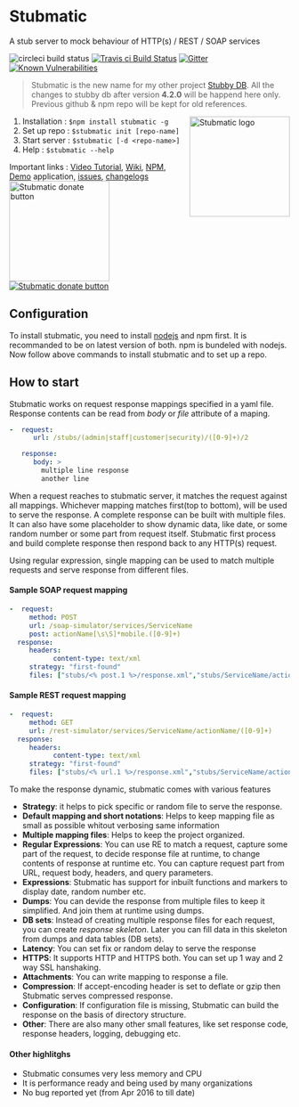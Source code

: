 # Stubmatic
A stub server to mock behaviour of HTTP(s) / REST / SOAP services 

<img src="https://circleci.com/gh/NaturalIntelligence/Stubmatic.png?style=shield&circle-token=:circle-token" alt="circleci build status" /> [![Travis ci Build Status](https://travis-ci.org/NaturalIntelligence/Stubmatic.svg?branch=master)](https://travis-ci.org/NaturalIntelligence/Stubmatic) [![Gitter](https://img.shields.io/gitter/room/Stubmatic/Stubmatic.svg)](https://gitter.im/Stubmatic/Lobby#) [![Known Vulnerabilities](https://snyk.io/test/github/naturalintelligence/stubmatic/badge.svg)](https://snyk.io/test/github/naturalintelligence/stubmatic)

> Stubmatic is the new name for my other project [Stubby DB](https://github.com/NaturalIntelligence/StubbyDB). All the changes to stubby db after version **4.2.0** will be happend here only. Previous github & npm repo will be kept for old references.

<img align="right" src="https://naturalintelligence.github.io/Stubmatic/img/stubmatic_logo.png?raw=true" width="180px" alt="Stubmatic logo"/> 

1. Installation : `$npm install stubmatic -g`
2. Set up repo  : `$stubmatic init [repo-name]`
3. Start server : `$stubmatic [-d <repo-name>]`
4. Help         : `$stubmatic --help`

Important links : [Video Tutorial](https://youtu.be/7mA4-MXxwgk), [Wiki](https://github.com/NaturalIntelligence/Stubmatic/wiki), [NPM](https://www.npmjs.com/package/stubmatic), [Demo](https://github.com/NaturalIntelligence/stubby-db-test) application, [issues](https://github.com/NaturalIntelligence/Stubmatic/issues), [changelogs](https://github.com/NaturalIntelligence/Stubmatic/wikiChangelog)
[<img width="180px" src="https://naturalintelligence.github.io/Stubmatic/img/showcase_btn.png" alt="Stubmatic donate button"/>](https://naturalintelligence.github.io/Stubmatic/#showcase)   [<img src="https://www.paypalobjects.com/webstatic/en_US/btn/btn_donate_92x26.png" alt="Stubmatic donate button"/>](https://www.paypal.com/cgi-bin/webscr?cmd=_s-xclick&hosted_button_id=KQJAX48SPUKNC) 

## Configuration
To install stubmatic, you need to install [nodejs](https://nodejs.org/en/download/) and npm first. It is recommanded to be on latest version of both. npm is bundeled with nodejs. Now follow above commands to install stubmatic and to set up a repo.

## How to start
Stubmatic works on request response mappings specified in a yaml file. Response contents can be read from *body* or *file* attribute of a maping. 

```yaml
-  request:
      url: /stubs/(admin|staff|customer|security)/([0-9]+)/2

   response:
      body: >
        multiple line response
        another line
```
When a request reaches to stubmatic server, it matches the request against all mappings. Whichever mapping matches first(top to bottom), will be used to serve the response. A complete response can be built with multiple files. It can also have some placeholder to show dynamic data, like date, or some random number or some part from request itself. Stubmatic first process and build complete response then respond back to any HTTP(s) request.

Using regular expression, single mapping can be used to match multiple requests and serve response from different files.

#### Sample SOAP request mapping
```yaml
-  request:
     method: POST
     url: /soap-simulator/services/ServiceName
     post: actionName[\s\S]*mobile.([0-9]+)
  response:
     headers:
           content-type: text/xml
     strategy: "first-found"
     files: ["stubs/<% post.1 %>/response.xml","stubs/ServiceName/actionName/default.xml"]
```
#### Sample REST request mapping
```yaml
-  request:
     method: GET
     url: /rest-simulator/services/ServiceName/actionName/([0-9]+)
  response:
     headers:
           content-type: text/xml
     strategy: "first-found"
     files: ["stubs/<% url.1 %>/response.xml","stubs/ServiceName/actionName/default.xml"]
```
To make the response dynamic, stubmatic comes with various features

* **Strategy**: it helps to pick specific or random file to serve the response.
* **Default mapping and short notations**: Helps to keep mapping file as small as possible whitout verbosing same information
* **Multiple mapping files**: Helps to keep the project organized.
* **Regular Expressions**: You can use RE to match a request, capture some part of the request, to decide response file at runtime, to change contents of response at runtime etc. You can capture request part from URL, request body, headers, and query parameters.
* **Expressions**: Stubmatic has support for inbuilt functions and markers to display date, random number etc.
* **Dumps**: You can devide the response from multiple files to keep it simplified. And join them at runtime using dumps.
* **DB sets**: Instead of creating multiple response files for each request, you can create *response skeleton*. Later you can fill data in this skeleton from dumps and data tables (DB sets).
* **Latency**: You can set fix or random delay to serve the response
* **HTTPS**: It supports HTTP and HTTPS both. You can set up 1 way and 2 way SSL hanshaking.
* **Attachments**: You can write mapping to response a file.
* **Compression**: If accept-encoding header is set to deflate or gzip then Stubmatic serves compressed response.
* **Configuration**: If configuration file is missing, Stubmatic can build the response on the basis of directory structure.
* **Other**: There are also many other small features, like set response code, response headers, logging, debugging etc.

#### Other highlitghs
* Stubmatic consumes very less memory and CPU
* It is performance ready and being used by many organizations
* No bug reported yet (from Apr 2016 to till date)
